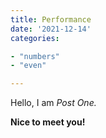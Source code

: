 ```yaml
---
title: Performance
date: '2021-12-14'
categories:

- "numbers"
- "even"

---
```


Hello, I am _Post One._

**Nice to meet you!**